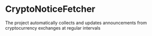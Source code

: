 # CryptoNoticeFetcher
The project automatically collects and updates announcements from cryptocurrency exchanges at regular intervals 
